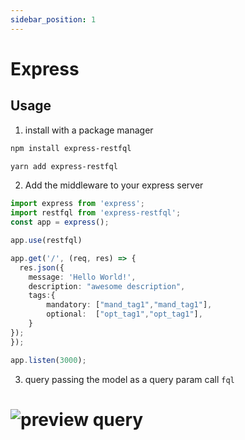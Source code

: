 ```yaml
---
sidebar_position: 1
---
```


# Express

## Usage

1. install with a package manager
```bash
npm install express-restfql

yarn add express-restfql
```

2. Add the middleware to your express server

```ts
import express from 'express';
import restfql from 'express-restfql';
const app = express();

app.use(restfql)

app.get('/', (req, res) => {
  res.json({
    message: 'Hello World!', 
    description: "awesome description",
    tags:{
        mandatory: ["mand_tag1","mand_tag1"],
        optional:  ["opt_tag1","opt_tag1"],
    }
});
});

app.listen(3000);
```

3. query passing the model as a query param call `fql`
# ![preview query](https://user-images.githubusercontent.com/3071208/224512973-f5ae4679-2790-4a55-86e6-e0da1293c69b.png)
